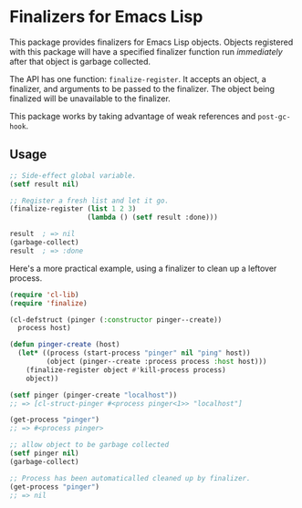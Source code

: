 # Finalizers for Emacs Lisp

This package provides finalizers for Emacs Lisp objects. Objects
registered with this package will have a specified finalizer function
run *immediately* after that object is garbage collected.

The API has one function: `finalize-register`. It accepts an object, a
finalizer, and arguments to be passed to the finalizer. The object
being finalized will be unavailable to the finalizer.

This package works by taking advantage of weak references and
`post-gc-hook`.

## Usage

```el
;; Side-effect global variable.
(setf result nil)

;; Register a fresh list and let it go.
(finalize-register (list 1 2 3)
                   (lambda () (setf result :done)))

result  ; => nil
(garbage-collect)
result  ; => :done
```

Here's a more practical example, using a finalizer to clean up a
leftover process.

```el
(require 'cl-lib)
(require 'finalize)

(cl-defstruct (pinger (:constructor pinger--create))
  process host)

(defun pinger-create (host)
  (let* ((process (start-process "pinger" nil "ping" host))
         (object (pinger--create :process process :host host)))
    (finalize-register object #'kill-process process)
    object))

(setf pinger (pinger-create "localhost"))
;; => [cl-struct-pinger #<process pinger<1>> "localhost"]

(get-process "pinger")
;; => #<process pinger>

;; allow object to be garbage collected
(setf pinger nil)
(garbage-collect)

;; Process has been automaticalled cleaned up by finalizer.
(get-process "pinger")
;; => nil
```
